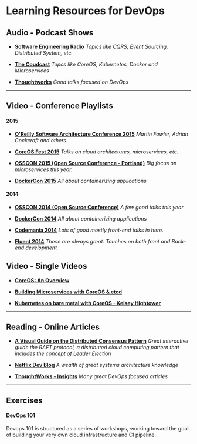 
# Learning Resources for DevOps

## Audio - Podcast Shows

* **[Software Engineering Radio](http://www.se-radio.net/)** *Topics like CQRS, Event Sourcing, Distributed System, etc.*

* **[The Coudcast](http://www.thecloudcast.net/)** *Topcs like CoreOS, Kubernetes, Docker and Microservices*

* **[Thoughtworks](https://soundcloud.com/thoughtworks)** *Good talks focused on DevOps*

----

## Video - Conference Playlists

#### 2015

* **[O'Reilly Software Architecture Conference 2015](https://www.youtube.com/playlist?list=PL055Epbe6d5aFJdvWNtTeg_UEHZEHdInE)** *Martin Fowler, Adrian Cockcroft and others.*

* **[CoreOS Fest 2015](https://www.youtube.com/playlist?list=PLlh6TqkU8kg8Ld0Zu1aRWATiqBkxseZ9g)** *Talks on cloud architectures, microservices, etc.*

* **[OSSCON 2015 (Open Source Conference - Portland)](https://www.youtube.com/playlist?list=PL055Epbe6d5YhDchEvY3O4nIuSLYyrx7K)** *Big focus on microservices this year.*

* **[DockerCon 2015](https://www.youtube.com/playlist?list=PLkA60AVN3hh94tm0_6_rGxamkuHOLr30l)** *All about containerizing applications*


#### 2014

* **[OSSCON 2014 (Open Source Conference)](https://www.youtube.com/watch?v=Co8V3VSRvYM&list=PL055Epbe6d5Y3njTzpWt0VepR1B7tcRFH)** *A few good talks this year*

* **[DockerCon 2014](https://www.youtube.com/playlist?list=PLkA60AVN3hh_CglPdPy3M_4yv_XEmXE10)** *All about containerizing applications*

* **[Codemania 2014](https://www.youtube.com/playlist?list=PLll5m4HeYPGdq5u7BQpy881CVNovtDu8B)** *Lots of good mostly front-end talks in here.*

* **[Fluent 2014](https://www.youtube.com/playlist?list=PL055Epbe6d5bab7rZ3i83OtMmD-d9uq2K)** *These are always great. Touches on both front and Back-end development*

 

## Video - Single Videos

* **[CoreOS: An Overview](https://www.youtube.com/watch?v=VF5ecG6vdN8)**

* **[Building Microservices with CoreOS & etcd](https://www.youtube.com/watch?v=5BPSnDSDnOc)**

* **[Kubernetes on bare metal with CoreOS - Kelsey Hightower](https://www.youtube.com/watch?v=9W-ngbpBSMM)**

----

## Reading - Online Articles

* **[A Visual Guide on the Distributed Consensus Pattern](http://thesecretlivesofdata.com/raft/)** *Great interactive guide the RAFT protocol, a distributed cloud computing pattern that includes the concept of Leader Election*

* **[Netflix Dev Blog](http://techblog.netflix.com/)** *A wealth of great systems architecture knowledge*


* **[ThoughtWorks - Insights](http://www.thoughtworks.com/insights)** *Many great DevOps focused articles*

----

## Exercises

#### [DevOps 101](https://github.com/kgxsz/devops-101)
Devops 101 is structured as a series of workshops, working toward the goal of building your very own cloud infrastructure and CI pipeline.




